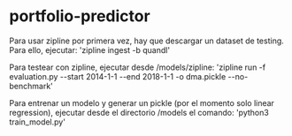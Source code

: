 # portfolio-predictor

Para usar zipline por primera vez, hay que descargar un dataset de testing. Para ello, ejecutar:
'zipline ingest -b quandl'

Para testear con zipline, ejecutar desde /models/zipline:
'zipline run -f evaluation.py --start 2014-1-1 --end 2018-1-1 -o dma.pickle --no-benchmark'

Para entrenar un modelo y generar un pickle (por el momento solo linear regression), ejecutar desde el directorio /models el comando:
'python3 train_model.py'